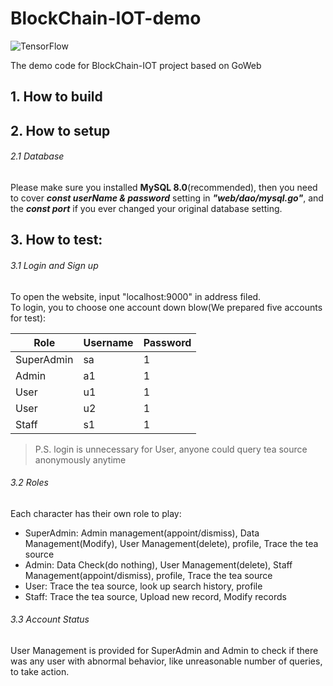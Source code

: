 # BlockChain-IOT-demo

<!-- Badges -->
![TensorFlow](https://img.shields.io/badge/TeaSafe-v1.0-brightgreen)

The demo code for BlockChain-IOT project based on GoWeb

## 1. How to build  
  
## 2. How to setup  
  ###### 2.1 Database  
  Please make sure you installed **MySQL 8.0**(recommended), then you need to cover ***const userName & password*** setting in ***"web/dao/mysql.go"***, and the ***const port*** if you ever changed your original database setting.  

  
## 3. How to test:  
  ###### 3.1 Login and Sign up  
  To open the website, input "localhost:9000" in address filed.   
  To login, you  to choose one account down blow(We prepared five accounts for test):   
  
  
|Role|Username|Password|
|---|---|---
|SuperAdmin|sa|1
|Admin|a1|1
|User|u1|1
|User|u2|1
|Staff|s1|1


  > P.S. login is unnecessary for User, anyone could query tea source anonymously anytime  

  ###### 3.2 Roles  
  Each character has their own role to play:  
  
  
  - SuperAdmin: Admin management(appoint/dismiss), Data Management(Modify), User Management(delete), profile, Trace the tea source  
  - Admin:      Data Check(do nothing), User Management(delete), Staff Management(appoint/dismiss), profile, Trace the tea source  
  - User:       Trace the tea source, look up search history, profile  
  - Staff:      Trace the tea source, Upload new record, Modify records  
  
  ###### 3.3 Account Status  
  User Management is provided for SuperAdmin and Admin to check if there was any user with abnormal behavior, like unreasonable number of queries, to take action.  
   
  
